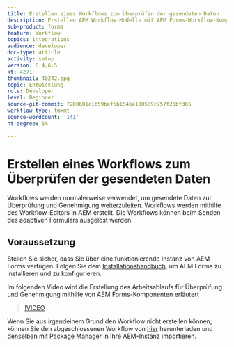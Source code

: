 ```yaml
---
title: Erstellen eines Workflows zum Überprüfen der gesendeten Daten
description: Erstellen AEM Workflow-Modells mit AEM Forms-Workflow-Komponenten zum Überprüfen gesendeter Daten.
sub-product: forms
feature: Workflow
topics: integrations
audience: developer
doc-type: article
activity: setup
version: 6.4,6.5
kt: 4271
thumbnail: 40242.jpg
topic: Entwicklung
role: Developer
level: Beginner
source-git-commit: 7200601c1b59bef5b1546a100589c757f25bf365
workflow-type: tm+mt
source-wordcount: '141'
ht-degree: 6%

---
```



# Erstellen eines Workflows zum Überprüfen der gesendeten Daten

Workflows werden normalerweise verwendet, um gesendete Daten zur Überprüfung und Genehmigung weiterzuleiten. Workflows werden mithilfe des Workflow-Editors in AEM erstellt. Die Workflows können beim Senden des adaptiven Formulars ausgelöst werden.

## Voraussetzung

Stellen Sie sicher, dass Sie über eine funktionierende Instanz von AEM Forms verfügen. Folgen Sie dem [Installationshandbuch](https://experienceleague.adobe.com/docs/experience-manager-65/forms/install-aem-forms/osgi-installation/installing-configuring-aem-forms-osgi.html), um AEM Forms zu installieren und zu konfigurieren.

Im folgenden Video wird die Erstellung des Arbeitsablaufs für Überprüfung und Genehmigung mithilfe von AEM Forms-Komponenten erläutert
>[!VIDEO](https://video.tv.adobe.com/v/40242/?quality=9&learn=on)


Wenn Sie aus irgendeinem Grund den Workflow nicht erstellen können, können Sie den abgeschlossenen Workflow von [hier](assets/review-submitted-data-workflow.zip) herunterladen und denselben mit [Package Manager](http://localhost:4502/crx/packmgr/index.jsp) in Ihre AEM-Instanz importieren.



